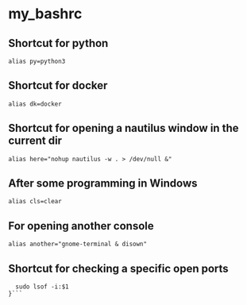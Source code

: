 # my_bashrc

## Shortcut for python
```alias py=python3```

## Shortcut for docker
```alias dk=docker```
## Shortcut for opening a nautilus window in the current dir
```alias here="nohup nautilus -w . > /dev/null &"```
## After some programming in Windows
```alias cls=clear```
## For opening another console
```alias another="gnome-terminal & disown"```
## Shortcut for checking a specific open ports
```function port() {
  sudo lsof -i:$1
}```
